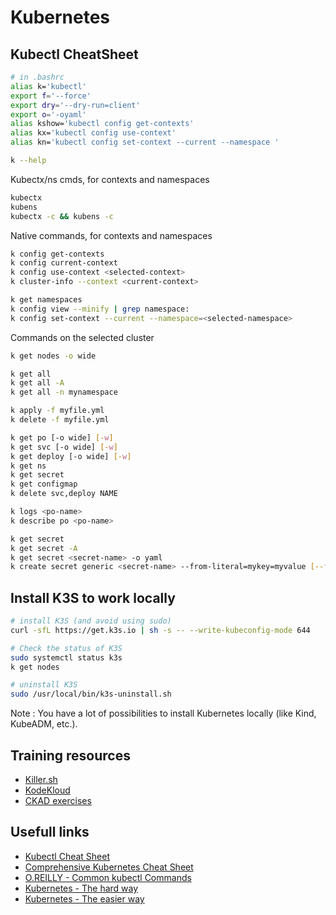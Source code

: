 # Kubernetes

## Kubectl CheatSheet

```bash
# in .bashrc
alias k='kubectl'
export f='--force'
export dry='--dry-run=client'
export o='-oyaml'
alias kshow='kubectl config get-contexts'
alias kx='kubectl config use-context'
alias kn='kubectl config set-context --current --namespace '
```

```bash
k --help
```

Kubectx/ns cmds, for contexts and namespaces
```bash
kubectx
kubens
kubectx -c && kubens -c
```

Native commands, for contexts and namespaces
```bash
k config get-contexts
k config current-context
k config use-context <selected-context>
k cluster-info --context <current-context>

k get namespaces
k config view --minify | grep namespace:
k config set-context --current --namespace=<selected-namespace>
```

Commands on the selected cluster
```bash
k get nodes -o wide

k get all
k get all -A
k get all -n mynamespace

k apply -f myfile.yml
k delete -f myfile.yml

k get po [-o wide] [-w]
k get svc [-o wide] [-w]
k get deploy [-o wide] [-w]
k get ns
k get secret
k get configmap
k delete svc,deploy NAME

k logs <po-name>
k describe po <po-name>

k get secret
k get secret -A
k get secret <secret-name> -o yaml
k create secret generic <secret-name> --from-literal=mykey=myvalue [--from-file=./myfile.txt] -n <my-namespace>
```

## Install K3S to work locally

```bash
# install K3S (and avoid using sudo)
curl -sfL https://get.k3s.io | sh -s -- --write-kubeconfig-mode 644

# Check the status of K3S
sudo systemctl status k3s
k get nodes

# uninstall K3S
sudo /usr/local/bin/k3s-uninstall.sh
```
Note : You have a lot of possibilities to install Kubernetes locally (like Kind, KubeADM, etc.).

## Training resources
* [Killer.sh](https://killer.sh/)
* [KodeKloud](https://kodekloud.com/)
* [CKAD exercises](https://github.com/dgkanatsios/CKAD-exercises)

## Usefull links
* [Kubectl Cheat Sheet](http://kubernetes.io/docs/user-guide/kubectl-cheatsheet/)
* [Comprehensive Kubernetes Cheat Sheet](https://dev.to/pragyanatvade/comprehensive-kubernetes-cheatsheet-34gm)
* [O.REILLY - Common kubectl Commands](https://www.oreilly.com/library/view/kubernetes-up-and/9781491935668/ch04.html)
* [Kubernetes - The hard way](https://github.com/mmumshad/kubernetes-the-hard-way)
* [Kubernetes - The easier way](https://github.com/darxkies/k8s-tew)
